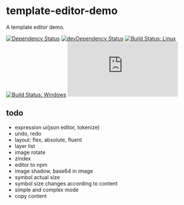 # template-editor-demo

A template editor demo.

[![Dependency Status](https://david-dm.org/plantain-00/template-editor-demo.svg)](https://david-dm.org/plantain-00/template-editor-demo)
[![devDependency Status](https://david-dm.org/plantain-00/template-editor-demo/dev-status.svg)](https://david-dm.org/plantain-00/template-editor-demo#info=devDependencies)
[![Build Status: Linux](https://travis-ci.org/plantain-00/template-editor-demo.svg?branch=master)](https://travis-ci.org/plantain-00/template-editor-demo)
[![Build Status: Windows](https://ci.appveyor.com/api/projects/status/github/plantain-00/template-editor-demo?branch=master&svg=true)](https://ci.appveyor.com/project/plantain-00/template-editor-demo/branch/master)
[![type-coverage](https://img.shields.io/badge/dynamic/json.svg?label=type-coverage&prefix=%E2%89%A5&suffix=%&query=$.typeCoverage.atLeast&uri=https%3A%2F%2Fraw.githubusercontent.com%2Fplantain-00%2Ftemplate-editor-demo%2Fmaster%2Fpackage.json)](https://github.com/plantain-00/template-editor-demo)

## todo

+ expression ui(json editor, tokenize)
+ undo, redo
+ layout: flex, absolute, fluent
+ layer list
+ image rotate
+ zindex
+ editor to npm
+ image shadow, base64 in image
+ symbol actual size
+ symbol size changes according to content
+ simple and complex mode
+ copy content
